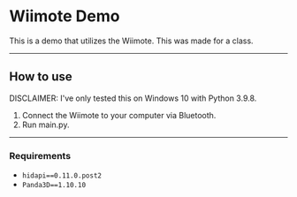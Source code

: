 # Wiimote Demo
This is a demo that utilizes the Wiimote. This was made for a class.

---
## How to use
DISCLAIMER: I've only tested this on Windows 10 with Python 3.9.8.

1. Connect the Wiimote to your computer via Bluetooth.
2. Run main.py.

---
### Requirements

- `hidapi==0.11.0.post2`
- `Panda3D==1.10.10`
